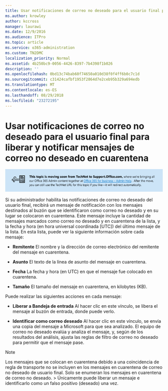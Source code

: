 ```yaml
---
title: Usar notificaciones de correo no deseado para el usuario final para liberar y notificar mensajes de correo no deseado en cuarentena
ms.author: krowley
author: kccross
manager: laurawi
ms.date: 12/9/2016
ms.audience: ITPro
ms.topic: article
ms.service: o365-administration
ms.custom: TN2DMC
localization_priority: Normal
ms.assetid: 4b250bc9-0056-4426-8397-7b4398f1b026
description: ''
ms.openlocfilehash: 0bd13c74bab60f74650a010d38f0f4ff6b0c7c1d
ms.sourcegitcommit: c31424cafbf1953f2864d7e2ceb95b329a694edb
ms.translationtype: MT
ms.contentlocale: es-ES
ms.lasthandoff: 08/29/2018
ms.locfileid: "23272195"
---
```

# <a name="use-end-user-spam-notifications-to-release-and-report-spam-quarantined-messages"></a>Usar notificaciones de correo no deseado para el usuario final para liberar y notificar mensajes de correo no deseado en cuarentena

[![Texto de la imagen sobre el movimiento de contenido de TechNet a support.office.com](media/ab7c897a-4798-4f31-8c84-f17a8409b133.png)](https://go.microsoft.com/fwlink/p/?LinkID=624152)
  
Si su administrador habilita las notificaciones de correo no deseado del usuario final, recibirá un mensaje de notificación con los mensajes destinados al buzón que se identificaron como correo no deseado y en su lugar se colocaron en cuarentena. Este mensaje incluye la cantidad de mensajes marcados como correo no deseado y en cuarentena de la lista, y la fecha y hora (en hora universal coordinada [UTC]) del último mensaje de la lista. En esta lista, puede ver la siguiente información sobre cada mensaje: 
  
- **Remitente** El nombre y la dirección de correo electrónico del remitente del mensaje en cuarentena. 
    
- **Asunto** El texto de la línea de asunto del mensaje en cuarentena. 
    
- **Fecha** La fecha y hora (en UTC) en que el mensaje fue colocado en cuarentena. 
    
- **Tamaño** El tamaño del mensaje en cuarentena, en kilobytes (KB). 
    
Puede realizar las siguientes acciones en cada mensaje:
  
- **Liberar a Bandeja de entrada** Al hacer clic en este vínculo, se libera el mensaje al buzón de entrada, donde puede verlo. 
    
- **Identificar como correo deseado** Al hacer clic en este vínculo, se envía una copia del mensaje a Microsoft para que sea analizado. El equipo de correo no deseado evalúa y analiza el mensaje, y, según de los resultados del análisis, ajusta las reglas de filtro de correo no deseado para permitir que el mensaje pase. 
    
> [!NOTE]
>  Los mensajes que se colocan en cuarentena debido a una coincidencia de regla de transporte no se incluyen en los mensajes en cuarentena de correo no deseado de usuario final. Solo se enumeran los mensajes en cuarentena de correo no deseado. >  Únicamente puede liberar un mensaje e identificarlo como un falso positivo (deseado) una vez. 
  

